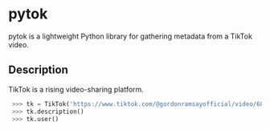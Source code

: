 # pytok
pytok is a lightweight Python library for gathering metadata from a TikTok video.

## Description
TikTok is a rising video-sharing platform.

```python
 >>> tk = TikTok('https://www.tiktok.com/@gordonramsayofficial/video/6898822706662231302?lang=en')
 >>> tk.description()
 >>> tk.user()
```
